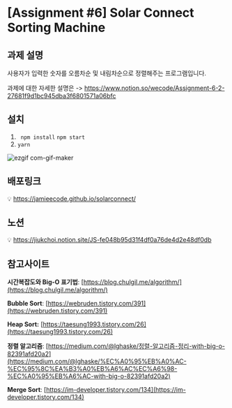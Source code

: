 # [Assignment #6] Solar Connect Sorting Machine

## 과제 설명
사용자가 입력한 숫자를 오름차순 및 내림차순으로 정렬해주는 프로그램입니다.

과제에 대한 자세한 설명은 -> https://www.notion.so/wecode/Assignment-6-2-27681f9d1bc945dba3f6801571a06bfc

## 설치
1) ``` npm install``` ``` npm start ```
2) ```yarn```

![ezgif com-gif-maker](https://user-images.githubusercontent.com/71512593/129759030-c72701ef-8b5e-4368-a5b7-cada59fe3fd4.gif)

## 배포링크
💡 https://jamieecode.github.io/solarconnect/

## 노션
💡 https://jiukchoi.notion.site/JS-fe048b95d31f4df0a76de4d2e48df0db

## 참고사이트
**시간복잡도와 Big-O 표기법**: [https://blog.chulgil.me/algorithm/](https://blog.chulgil.me/algorithm/)

**Bubble Sort**: [https://webruden.tistory.com/391](https://webruden.tistory.com/391)

**Heap Sort:** [https://taesung1993.tistory.com/26](https://taesung1993.tistory.com/26)

**정렬 알고리즘**: [https://medium.com/@lghaske/정렬-알고리즘-정리-with-big-o-82391afd20a2](https://medium.com/@lghaske/%EC%A0%95%EB%A0%AC-%EC%95%8C%EA%B3%A0%EB%A6%AC%EC%A6%98-%EC%A0%95%EB%A6%AC-with-big-o-82391afd20a2)

**Merge Sort**: [https://im-developer.tistory.com/134](https://im-developer.tistory.com/134)
